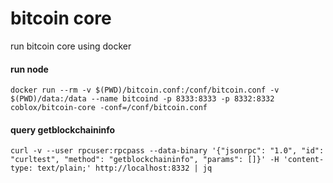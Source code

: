 # bitcoin core

run bitcoin core using docker


#### run node

```
docker run --rm -v $(PWD)/bitcoin.conf:/conf/bitcoin.conf -v $(PWD)/data:/data --name bitcoind -p 8333:8333 -p 8332:8332  coblox/bitcoin-core -conf=/conf/bitcoin.conf
```

#### query getblockchaininfo

```
curl -v --user rpcuser:rpcpass --data-binary '{"jsonrpc": "1.0", "id": "curltest", "method": "getblockchaininfo", "params": []}' -H 'content-type: text/plain;' http://localhost:8332 | jq
```


